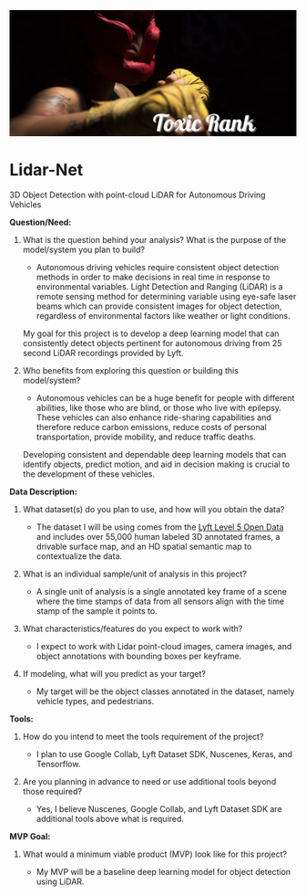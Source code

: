 ![Banner](https://github.com/CeliaSagas/Toxic-Rank/blob/cd126104b0888344df38e08faaf918457d3d12a1/img/Toxic%20Rank.jpg)



# Lidar-Net
3D Object Detection with point-cloud LiDAR for Autonomous Driving Vehicles




**Question/Need:**

1. What is the question behind your analysis? What is the purpose of the model/system you plan to build?

      - Autonomous driving vehicles require consistent object detection methods in order to make decisions in real time in response to environmental variables. Light Detection and Ranging (LiDAR) is a remote sensing method for determining variable using eye-safe laser beams which can provide consistent images for object detection, regardless of environmental factors like weather or light conditions.

      My goal for this project is to develop a deep learning model that can consistently detect objects pertinent for autonomous driving from 25 second LiDAR recordings provided by Lyft.




2. Who benefits from exploring this question or building this model/system?

    - Autonomous vehicles can be a huge benefit for people with different abilities, like those who are blind, or those who live with epilepsy. These vehicles can also enhance ride-sharing capabilities and therefore reduce carbon emissions, reduce costs of personal transportation, provide mobility, and reduce traffic deaths.

    Developing consistent and dependable deep learning models that can identify objects, predict motion, and aid in decision making is crucial to the development of these vehicles.



**Data Description:**

1. What dataset(s) do you plan to use, and how will you obtain the data?

    - The dataset I will be using comes from the [Lyft Level 5 Open Data](https://level-5.global/download/) and includes over 55,000 human labeled 3D annotated frames, a drivable surface map, and an HD spatial semantic map to contextualize the data.

2. What is an individual sample/unit of analysis in this project?

    - A single unit of analysis is a single annotated key frame of a scene where the time stamps of data from all sensors align with the time stamp of the sample it points to.

3. What characteristics/features do you expect to work with?

    - I expect to work with Lidar point-cloud images, camera images, and object annotations with bounding boxes per keyframe.

4. If modeling, what will you predict as your target?

    - My target will be the object classes annotated in the dataset, namely vehicle types, and pedestrians.



**Tools:**

1. How do you intend to meet the tools requirement of the project?

    - I plan to use Google Collab, Lyft Dataset SDK, Nuscenes, Keras, and Tensorflow.

2. Are you planning in advance to need or use additional tools beyond those required?

    - Yes, I believe Nuscenes, Google Collab, and Lyft Dataset SDK are additional tools above what is required.



**MVP Goal:**

1. What would a minimum viable product (MVP) look like for this project?

    - My MVP will be a baseline deep learning model for object detection using LiDAR.
